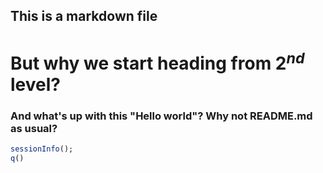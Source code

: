 ## This is a markdown file

# But why we start heading from 2<sup><i>nd</i></sup> level?

### And what's up with this "Hello world"? Why not README.md as usual?

```R
sessionInfo();
q()
```
